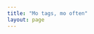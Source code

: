 ```yaml
---
title: "Mo tags, mo often"
layout: page
---
```


<!-- from https://nathan.gs/2024/01/04/tags-in-jekyll-wordcloud/ -->

<script src="//cdnjs.cloudflare.com/ajax/libs/jquery/3.7.1/jquery.min.js" integrity="sha512-v2CJ7UaYy4JwqLDIrZUI/4hqeoQieOmAZNXBeQyjo21dadnwR+8ZaIJVT8EE2iyI61OV8e6M8PP2/4hpQINQ/g==" crossorigin="anonymous" referrerpolicy="no-referrer"></script>
<script src="/assets/js/jqcloud.min.js"></script>

<div class="wordcloud" style="height: 400px; width: 90%"></div>

<div hidden id="tag_list"></div>

<div id="selectedtags"></div>

<script>
  
  $(document).ready(

    function() 
    {

      function multiSort(arr, fields) 
      {
       arr.sort((a, b) => 
      {
        for (let field of fields) 
        {
        const [fieldName, order] = field.split(':');
        const aValue = a[fieldName];
        const bValue = b[fieldName];

        if (aValue < bValue) return order === 'desc' ? 1 : -1;
        if (aValue > bValue) return order === 'desc' ? -1 : 1;
       }
      return 0;
       });
    }

  function AllPosts() 
    {
      /*debugger;*/
      var alltags = [];
      {% assign bob = site.categories %}
      {% assign my_posts = site.posts | sort: "date"  %} 
      {% for ken in bob reversed offset: 1 %}
        {% for post in my_posts %}
          {% for my_tag in post.tags %}
              {% if ken[0] == post.categories.last %}
                  alltags.push({category: "{{ken[0] | capitalize }}", tag : "{{my_tag | capitalize }}", title: "{{ post.title }}", excerpt: {{ post.excerpt | strip | strip_html | strip_newlines | escape | jsonify }},date : "{{ post.date | date: '%Y-%m-%dT%H:%M:%SZ' }}", url : "{{ post.url}}", month_date : "{{ post.date | date: '%B %Y' }}"});
              {% endif %}
          {% endfor %}
        {% endfor %}
      {% endfor %}
      return alltags;
    }

    function tagClicked(manny) 
    {
      debugger;
      /*var ed = manny.currentTarget.innerText;*/
      var selectedtags = document.getElementById("selectedtags");
      selectedtags.innerHTML = "";
      var arrayLength = listotags.length;
      var currentCategory = "";
      var currentMonth = "";
      for (var i = 0; i < arrayLength; i++)
      {
       if (listotags[i].tag.toUpperCase() == manny.toUpperCase())
       {
          if  (currentCategory != listotags[i].category )
          {
            currentCategory = listotags[i].category;
            selectedtags.innerHTML = selectedtags.innerHTML + "<h3>" + currentCategory + '</h3><ul class="post-list">';
            currentMonth = listotags[i].month_date;
            selectedtags.innerHTML = selectedtags.innerHTML + "<p style="+'"'+"text-indent: 15px;"+'"'+">"+currentMonth+"</p>";
          }
          if ( currentMonth != listotags[i].month_date )
          {
           currentMonth = listotags[i].month_date;
           selectedtags.innerHTML = selectedtags.innerHTML + "<p style="+'"'+"text-indent: 15px;"+'"'+">"+currentMonth+"</p>";
          }
           selectedtags.innerHTML = selectedtags.innerHTML + "<p style="+'"'+"text-indent: 30px;"+'"'+"><a href="+'"'+listotags[i].url+'"'+" title="+'"'+listotags[i].excerpt+'"'+">"+listotags[i].title+"</a></p>";
      }
        selectedtags.innerHTML = selectedtags.innerHTML + "</ul>";
      }
    }

      function bum(eddie)
        {
          debugger;
         var ed = eddie.currentTarget.innerText;
         document.getElementById("tag_list").innerHTML = ed;
         tagClicked(ed);
        }

      var tags = [];
      var listotags = [];
      var ed = "";
      const searchParams = new URLSearchParams(window.location.search)
      {% for tag in site.tags %}
        {% assign tag_name = tag | first %}
        {% assign tag_weight = tag | last | size %}
        ed = "{{ tag_name }}";
        tags.push({text: "{{ tag_name | capitalize }}", weight: {{ tag_weight }}, handlers: {click: function(ed) { bum(ed) }}});
      {% endfor %}
      listotags = AllPosts();
      multiSort(listotags, ['category:desc', 'tag:asc','date:asc']);
      $(".wordcloud").jQCloud(tags, {shape: 'rectangular'});
      if (searchParams.has('id'))
        {
          document.getElementById("tag_list").innerHTML = searchParams.get('id');
          tagClicked(searchParams.get('id'));
      }
    });
</script>


